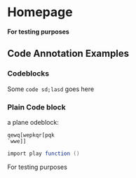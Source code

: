 # **Homepage**
**For testing purposes**

## Code Annotation Examples

### Codeblocks

Some `code sd;lasd` goes here

### Plain Code block

a plane odeblock:

```
qewq[wepkqr[pqk
`wwe]]
```

```c# title="bubble_sort.c"
import play function ()
```
For testing purposes
